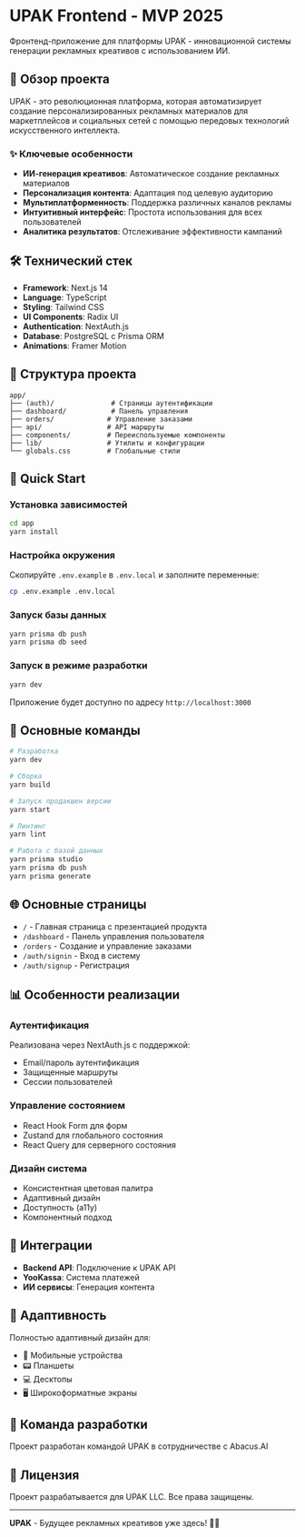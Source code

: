 # UPAK Frontend - MVP 2025

Фронтенд-приложение для платформы UPAK - инновационной системы генерации рекламных креативов с использованием ИИ.

## 🚀 Обзор проекта

UPAK - это революционная платформа, которая автоматизирует создание персонализированных рекламных материалов для маркетплейсов и социальных сетей с помощью передовых технологий искусственного интеллекта.

### ✨ Ключевые особенности

- **ИИ-генерация креативов**: Автоматическое создание рекламных материалов
- **Персонализация контента**: Адаптация под целевую аудиторию
- **Мультиплатформенность**: Поддержка различных каналов рекламы
- **Интуитивный интерфейс**: Простота использования для всех пользователей
- **Аналитика результатов**: Отслеживание эффективности кампаний

## 🛠 Технический стек

- **Framework**: Next.js 14
- **Language**: TypeScript
- **Styling**: Tailwind CSS
- **UI Components**: Radix UI
- **Authentication**: NextAuth.js
- **Database**: PostgreSQL с Prisma ORM
- **Animations**: Framer Motion

## 📁 Структура проекта

```
app/
├── (auth)/              # Страницы аутентификации
├── dashboard/           # Панель управления
├── orders/             # Управление заказами
├── api/                # API маршруты
├── components/         # Переиспользуемые компоненты
├── lib/                # Утилиты и конфигурации
└── globals.css         # Глобальные стили
```

## 🚀 Quick Start

### Установка зависимостей
```bash
cd app
yarn install
```

### Настройка окружения
Скопируйте `.env.example` в `.env.local` и заполните переменные:
```bash
cp .env.example .env.local
```

### Запуск базы данных
```bash
yarn prisma db push
yarn prisma db seed
```

### Запуск в режиме разработки
```bash
yarn dev
```

Приложение будет доступно по адресу `http://localhost:3000`

## 🔧 Основные команды

```bash
# Разработка
yarn dev

# Сборка
yarn build

# Запуск продакшен версии
yarn start

# Линтинг
yarn lint

# Работа с базой данных
yarn prisma studio
yarn prisma db push
yarn prisma generate
```

## 🌐 Основные страницы

- `/` - Главная страница с презентацией продукта
- `/dashboard` - Панель управления пользователя
- `/orders` - Создание и управление заказами
- `/auth/signin` - Вход в систему
- `/auth/signup` - Регистрация

## 📊 Особенности реализации

### Аутентификация
Реализована через NextAuth.js с поддержкой:
- Email/пароль аутентификация
- Защищенные маршруты
- Сессии пользователей

### Управление состоянием
- React Hook Form для форм
- Zustand для глобального состояния
- React Query для серверного состояния

### Дизайн система
- Консистентная цветовая палитра
- Адаптивный дизайн
- Доступность (a11y)
- Компонентный подход

## 🔗 Интеграции

- **Backend API**: Подключение к UPAK API
- **YooKassa**: Система платежей
- **ИИ сервисы**: Генерация контента

## 📱 Адаптивность

Полностью адаптивный дизайн для:
- 📱 Мобильные устройства
- 📟 Планшеты  
- 💻 Десктопы
- 🖥 Широкоформатные экраны

## 🤝 Команда разработки

Проект разработан командой UPAK в сотрудничестве с Abacus.AI

## 📄 Лицензия

Проект разрабатывается для UPAK LLC. Все права защищены.

---

**UPAK** - Будущее рекламных креативов уже здесь! 🎨✨